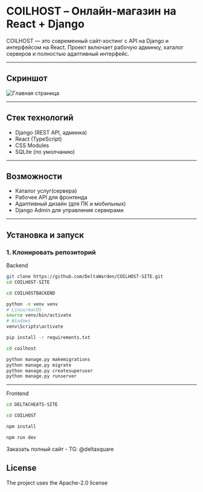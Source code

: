 # COILHOST – Онлайн-магазин на React + Django

COILHOST — это современный сайт-хостинг с API на Django и интерфейсом на React. Проект включает рабочую админку, каталог серверов и полностью адаптивный интерфейс.

---

## Скриншот

![Главная страница](https://storage.yandexcloud.net/fotora.ru/uploads/66e90a73e1827413.png)

---

## Стек технологий

- Django (REST API, админка)
- React (TypeScript)
- CSS Modules
- SQLite (по умолчанию)

---

## Возможности

- Каталог услуг(сервера)
- Рабочее API для фронтенда
- Адаптивный дизайн (для ПК и мобильных)
- Django Admin для управления серверами

---

## Установка и запуск

### 1. Клонировать репозиторий
Backend
```bash
git clone https://github.com/DeltaWarden/COILHOST-SITE.git
cd COILHOST-SITE

cd COILHOSTBACKEND

python -m venv venv
# Linux/macOS
source venv/bin/activate
# Windows
venv\Scripts\activate

pip install -r requirements.txt

cd coilhost

python manage.py makemigrations
python manage.py migrate
python manage.py createsuperuser
python manage.py runserver
```

---

Frontend
```bash
cd DELTACHEATS-SITE

cd COILHOST

npm install

npm run dev
```

Заказать полный сайт - TG: @deltasquare

## License 
The project uses the Apache-2.0 license

